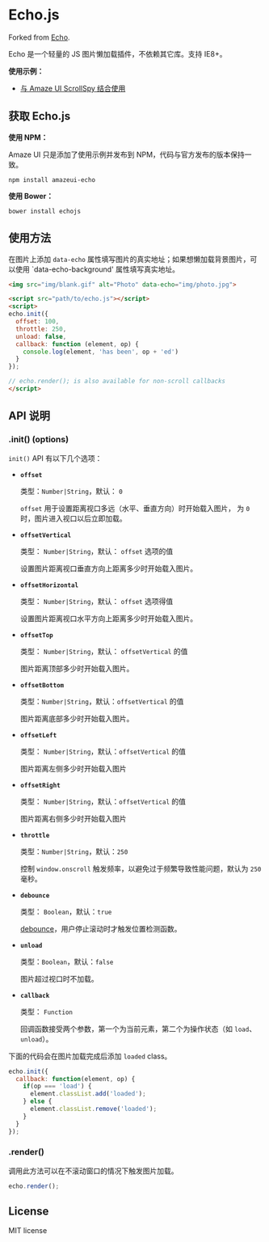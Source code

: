 # Echo.js

Forked from [Echo](https://github.com/toddmotto/echo).

Echo 是一个轻量的 JS 图片懒加载插件，不依赖其它库。支持 IE8+。

**使用示例：**

- [与 Amaze UI ScrollSpy 结合使用](http://amazeui.github.io/echo/docs/scrollspy.html)

## 获取 Echo.js

**使用 NPM：**

Amaze UI 只是添加了使用示例并发布到 NPM，代码与官方发布的版本保持一致。

```
npm install amazeui-echo
```

**使用 Bower：**

```
bower install echojs
```

## 使用方法

在图片上添加 `data-echo` 属性填写图片的真实地址；如果想懒加载背景图片，可以使用 `data-echo-background' 属性填写真实地址。

```html
<img src="img/blank.gif" alt="Photo" data-echo="img/photo.jpg">

<script src="path/to/echo.js"></script>
<script>
echo.init({
  offset: 100,
  throttle: 250,
  unload: false,
  callback: function (element, op) {
    console.log(element, 'has been', op + 'ed')
  }
});

// echo.render(); is also available for non-scroll callbacks
</script>
```

## API 说明

### .init() (options)

`init()` API 有以下几个选项：

- **`offset`**

  类型：`Number|String`，默认： `0`

  `offset` 用于设置距离视口多远（水平、垂直方向）时开始载入图片， 为 `0` 时，图片进入视口以后立即加载。

- **`offsetVertical`**

  类型： `Number|String`，默认： `offset` 选项的值

  设置图片距离视口垂直方向上距离多少时开始载入图片。

- **`offsetHorizontal`**

  类型： `Number|String`，默认： `offset` 选项得值

  设置图片距离视口水平方向上距离多少时开始载入图片。

- **`offsetTop`**

  类型： `Number|String`，默认： `offsetVertical` 的值

  图片距离顶部多少时开始载入图片。

- **`offsetBottom`**

  类型：`Number|String`，默认：`offsetVertical` 的值

  图片距离底部多少时开始载入图片。

- **`offsetLeft`**

  类型： `Number|String`，默认：`offsetVertical` 的值

  图片距离左侧多少时开始载入图片

- **`offsetRight`**

  类型： `Number|String`，默认：`offsetVertical` 的值

  图片距离右侧多少时开始载入图片

- **`throttle`**

  类型：`Number|String`，默认：`250`

  控制 `window.onscroll` 触发频率，以避免过于频繁导致性能问题，默认为 `250` 毫秒。

- **`debounce`**

  类型： `Boolean`，默认：`true`

  [debounce](http://underscorejs.org/#debounce)，用户停止滚动时才触发位置检测函数。

- **`unload`**

  类型：`Boolean`，默认：`false`

  图片超过视口时不加载。

- **`callback`**

  类型： `Function`

  回调函数接受两个参数，第一个为当前元素，第二个为操作状态（如 `load`、`unload`）。


下面的代码会在图片加载完成后添加 `loaded` class。

```js
echo.init({
  callback: function(element, op) {
    if(op === 'load') {
      element.classList.add('loaded');
    } else {
      element.classList.remove('loaded');
    }
  }
});
```

### .render()

调用此方法可以在不滚动窗口的情况下触发图片加载。

```js
echo.render();
```

## License

MIT license
